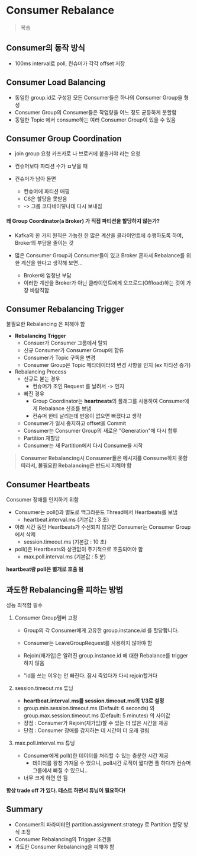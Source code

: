 # Consumer Rebalance



> 복습

## Consumer의 동작 방식

-  100ms interval로 poll, 컨슈머가 각각 offset 저장 



## Consumer Load Balancing 

- 동일한 group.id로 구성된 모든 Consumer들은 하나의 Consumer Group을 형성
- Consumer Group의 Consumer들은 작업량을 어느 정도 균등하게 분할함
- 동일한 Topic 에서 consume하는 여러 Consumer Group이 있을 수 있음



## Consumer Group Coordination

- join group 요청 카프카로 나 브로커에 붙을거야 라는 요청 

- 컨슈머보다 파티션 수가 ㅁ낳을 때 
- 컨슈머가 남아 돌면 
  - 컨슈머에 파티션 매핑  
  - C6은 할당을 못받음 
  - -> 그룹 코디네이텋나테 다시 보내짐 



#### 왜 Group Coordinator(a Broker) 가 직접 파티션을 할당하지 않는가?

-  Kafka의 한 가지 원칙은 가능한 한 많은 계산을 클라이언트에 수행하도록 하여, Broker의 부담을 줄이는 것 

- 많은 Consumer Group과 Consumer들이 있고 Broker 혼자서 Rebalance를 위한 계산을 한다고 생각해 보면... 
  - Broker에 엄청난 부담 
  - 이러한 계산을 Broker가 아닌 클라이언트에게 오프로드(Offload)하는 것이 가장 바람직함



## Consumer Rebalancing Trigger 

불필요한 Rebalancing 은 피해야 함 

- **Rebalancing Trigger**
  - Consuer가 Consumer 그룹에서 탈퇴
  - 신규 Consumer가 Consumer Group에 합류
  - Consumer가 Topic 구독을 변경
  - Consumer Group은 Topic 메타데이터의 변경 사항을 인지 (ex 파티션 증가) 
- Rebalancing Process
  - 신규로 붇는 경우
    - 컨슈머가 조인 Request 를 날려서 -> 인지 
  - 빠진 경우
    - Group Coordinator는  **heartneats**의 플래그를 사용하여 Consumer에게 Rebalance 신호를 보냄 
    - 컨슈머 한테 날리는데 반응이 없으면 빠졌다고 생각
  - Consumer가 일시 중지하고 offset을 Commit
  - Consumer는 Consumer Group의 새로운 ”Generation"에 다시 합류
  - Partition 재할당
  - Consumer는 새 Partition에서 다시 Consume을 시작



> **Consumer Rebalancing시 Consumer들은 메시지를 Consume하지 못함 따라서, 불필요한 Rebalancing은 반드시 피해야 함**



## Consumer Heartbeats

Consumer 장애를 인지하기 위함 

- Consumer는 poll()과 별도로 백그라운드 Thread에서 Heartbeats를 보냄 
  - heartbeat.interval.ms (기본값 : 3 초) 
- 아래 시간 동안 Heartbeats가 수신되지 않으면 Consumer는 Consumer Group에서 삭제
  -  session.timeout.ms (기본값 : 10 초) 
- poll()은 Heartbeats와 상관없이 주기적으로 호출되어야 함 
  - max.poll.interval.ms (기본값 : 5 분)



**heartbeat랑 poll은 별개로 호출 됨** 





## 과도한 Rebalancing을 피하는 방법

성능 최적함 필수

1. Consumer Group멤버 고정

   - Group의 각 Consumer에게 고유한 group.instance.id 를 할당합니다. 

   - Consumer는 LeaveGroupRequest를 사용하지 않아야 함 

   - Rejoin(재가입)은 알려진 group.instance.id 에 대한 Rebalance를 trigger하지 않음
   - "id를 쓰는 이유는 안 빠진다. 잠시 죽었다가 다시 rejoin할거다

2. session.timeout.ms 튜닝

   - **heartbeat.interval.ms를 session.timeout.ms의 1/3로 설정** 
   - group.min.session.timeout.ms (Default: 6 seconds) 와 group.max.session.timeout.ms (Default: 5 minutes) 의 사이값
   - 장점 : Consumer가 Rejoin(재가입)할 수 있는 더 많은 시간을 제공 
   - 단점 : Consumer 장애를 감지하는 데 시간이 더 오래 걸림

3. max.poll.interval.ms 튜닝

   - Consumer에게 poll()한 데이터를 처리할 수 있는 충분한 시간 제공
     - 데이터를 왕창 가져올 수 있으니, poll시간 로직이 짧다면 폴 하다가 컨슈머 그룹에서 빠질 수 있으니.. 
   - 너무 크게 하면 안 됨

**항상 trade off 가 있다. 테스트 하면서 튜닝이 필요하다!**





## Summary

- Consumer의 파라미터인 partition.assignment.strategy 로 Partition 할당 방식 조정 
- Consumer Rebalancing의 Trigger 조건들 
- 과도한 Consumer Rebalancing을 피해야 함
